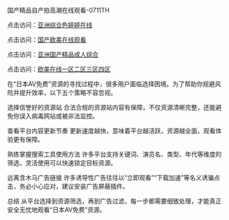 国产精品自产拍高潮在线观看-0711TH

点击访问：<a href="https://heiliaozj3tjd.pages.dev">亚洲综合色婷婷在线</a>

点击访问：<a href="https://heiliaoxwd5i8.pages.dev">国产欧美在线观看</a>

点击访问：<a href="https://heiliaowzu4ur.pages.dev">亚洲国产精品成人综合</a>

点击访问：<a href="https://heiliaoga6s9v.pages.dev">欧美在线一区二区三区四区</a>



在“日本AV免费”资源的寻找过程中，很多用户面临选择困境。为了帮助你规避风险并提升效率，以下五个策略不容忽视。

选择信誉好的资源站
合法合规的资源站内容有保障，不仅资源清晰完整，还能避免你误入病毒网站或被非法监控。

查看平台内容更新节奏
更新速度越快，意味着平台越活跃，资源越全面，观看体验更有保障。

熟练掌握搜索工具使用方法
许多平台支持关键词、演员名、类型、年代等维度的筛选，灵活使用可以快速锁定目标资源。

远离含木马广告链接
许多诱导性广告往往以“立即观看”“下载加速”等名义诱骗点击，务必小心应对，建议安装广告屏蔽插件。

总结
从平台选择到资源筛选，再到广告过滤，每一步都需要细致处理，才能真正安全无忧地观看“日本AV免费”资源。


<span style="display:none;">[Canonical link](https://github.com/bts89463/av1397)</span>
